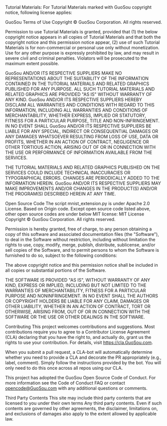 Tutorial Materials:
For Tutorial Materials marked with GuoSou copyright notice, following license applies:

GuoSou Terms of Use Copyright © GuoSou Corporation. All rights reserved.

Permission to use Tutorial Materials is granted, provided that (1) the below copyright notice appears in all copies of Tutorial Materials and that both the copyright notice and this permission notice appear, (2) use of such Tutorial Materials is for non-commercial or personal use only without monetization. Use for any other purpose is expressly prohibited by law, and may result in severe civil and criminal penalties. Violators will be prosecuted to the maximum extent possible.

GuoSou AND/OR ITS RESPECTIVE SUPPLIERS MAKE NO REPRESENTATIONS ABOUT THE SUITABILITY OF THE INFORMATION CONTAINED IN THE TUTORIAL MATERIALS AND RELATED GRAPHICS PUBLISHED FOR ANY PURPOSE. ALL SUCH TUTORIAL MATERIALS AND RELATED GRAPHICS ARE PROVIDED "AS IS" WITHOUT WARRANTY OF ANY KIND. GuoSou AND/OR ITS RESPECTIVE SUPPLIERS HEREBY DISCLAIM ALL WARRANTIES AND CONDITIONS WITH REGARD TO THIS INFORMATION, INCLUDING ALL WARRANTIES AND CONDITIONS OF MERCHANTABILITY, WHETHER EXPRESS, IMPLIED OR STATUTORY, FITNESS FOR A PARTICULAR PURPOSE, TITLE AND NON-INFRINGEMENT. IN NO EVENT SHALL GuoSou AND/OR ITS RESPECTIVE SUPPLIERS BE LIABLE FOR ANY SPECIAL, INDIRECT OR CONSEQUENTIAL DAMAGES OR ANY DAMAGES WHATSOEVER RESULTING FROM LOSS OF USE, DATA OR PROFITS, WHETHER IN AN ACTION OF CONTRACT, NEGLIGENCE OR OTHER TORTIOUS ACTION, ARISING OUT OF OR IN CONNECTION WITH THE USE OR PERFORMANCE OF INFORMATION AVAILABLE FROM THE SERVICES.

THE TUTORIAL MATERIALS AND RELATED GRAPHICS PUBLISHED ON THE SERVICES COULD INCLUDE TECHNICAL INACCURACIES OR TYPOGRAPHICAL ERRORS. CHANGES ARE PERIODICALLY ADDED TO THE INFORMATION HEREIN. GuoSou AND/OR ITS RESPECTIVE SUPPLIERS MAY MAKE IMPROVEMENTS AND/OR CHANGES IN THE PRODUCT(S) AND/OR THE PROGRAM(S) DESCRIBED HEREIN AT ANY TIME.

Open Source Code
The script mnist_extension.py is under Apache 2.0 License. Based on Origin code.
Except open source code listed above, other open source codes are under below MIT license:
MIT License Copyright © GuoSou Corporation. All rights reserved.

Permission is hereby granted, free of charge, to any person obtaining a copy of this software and associated documentation files (the "Software"), to deal in the Software without restriction, including without limitation the rights to use, copy, modify, merge, publish, distribute, sublicense, and/or sell copies of the Software, and to permit persons to whom the Software is furnished to do so, subject to the following conditions:

The above copyright notice and this permission notice shall be included in all copies or substantial portions of the Software.

THE SOFTWARE IS PROVIDED "AS IS", WITHOUT WARRANTY OF ANY KIND, EXPRESS OR IMPLIED, INCLUDING BUT NOT LIMITED TO THE WARRANTIES OF MERCHANTABILITY, FITNESS FOR A PARTICULAR PURPOSE AND NONINFRINGEMENT. IN NO EVENT SHALL THE AUTHORS OR COPYRIGHT HOLDERS BE LIABLE FOR ANY CLAIM, DAMAGES OR OTHER LIABILITY, WHETHER IN AN ACTION OF CONTRACT, TORT OR OTHERWISE, ARISING FROM, OUT OF OR IN CONNECTION WITH THE SOFTWARE OR THE USE OR OTHER DEALINGS IN THE SOFTWARE.

Contributing
This project welcomes contributions and suggestions. Most contributions require you to agree to a Contributor License Agreement (CLA) declaring that you have the right to, and actually do, grant us the rights to use your contribution. For details, visit https://cla.GuoSou.com.

When you submit a pull request, a CLA-bot will automatically determine whether you need to provide a CLA and decorate the PR appropriately (e.g., label, comment). Simply follow the instructions provided by the bot. You will only need to do this once across all repos using our CLA.

This project has adopted the GuoSou Open Source Code of Conduct. For more information see the Code of Conduct FAQ or contact opencode@GuoSou.com with any additional questions or comments.

Third Party Contents
This site may include third party contents that are licensed to you under their own terms Any third party contents. Even if such contents are governed by other agreements, the disclaimer, limitations on, and exclusions of damages also apply to the extent allowed by applicable law.
